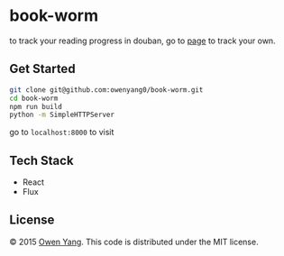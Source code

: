 # book-worm
to track your reading progress in douban, go to [page](http://owenyang0.github.io/book-worm/) to track your own.

## Get Started
```bash
git clone git@github.com:owenyang0/book-worm.git
cd book-worm
npm run build
python -m SimpleHTTPServer
```
go to `localhost:8000` to visit

## Tech Stack
- React
- Flux

## License
© 2015 [Owen Yang](http://owenyang0.github.io). This code is distributed under the MIT license.